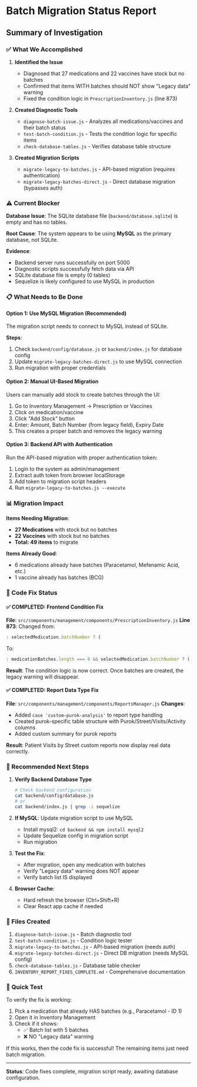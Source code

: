 # Batch Migration Status Report

## Summary of Investigation

### ✅ What We Accomplished

1. **Identified the Issue**
   - Diagnosed that 27 medications and 22 vaccines have stock but no batches
   - Confirmed that items WITH batches should NOT show "Legacy data" warning
   - Fixed the condition logic in `PrescriptionInventory.js` (line 873)

2. **Created Diagnostic Tools**
   - `diagnose-batch-issue.js` - Analyzes all medications/vaccines and their batch status
   - `test-batch-condition.js` - Tests the condition logic for specific items
   - `check-database-tables.js` - Verifies database table structure

3. **Created Migration Scripts**
   - `migrate-legacy-to-batches.js` - API-based migration (requires authentication)
   - `migrate-legacy-batches-direct.js` - Direct database migration (bypasses auth)

### ⚠️  Current Blocker

**Database Issue**: The SQLite database file (`backend/database.sqlite`) is empty and has no tables.

**Root Cause**: The system appears to be using **MySQL** as the primary database, not SQLite.

**Evidence**:
- Backend server runs successfully on port 5000
- Diagnostic scripts successfully fetch data via API
- SQLite database file is empty (0 tables)
- Sequelize is likely configured to use MySQL in production

### 📋 What Needs to Be Done

#### Option 1: Use MySQL Migration (Recommended)
The migration script needs to connect to MySQL instead of SQLite.

**Steps**:
1. Check `backend/config/database.js` or `backend/index.js` for database config
2. Update `migrate-legacy-batches-direct.js` to use MySQL connection
3. Run migration with proper credentials

#### Option 2: Manual UI-Based Migration
Users can manually add stock to create batches through the UI:
1. Go to Inventory Management → Prescription or Vaccines
2. Click on medication/vaccine
3. Click "Add Stock" button
4. Enter: Amount, Batch Number (from legacy field), Expiry Date
5. This creates a proper batch and removes the legacy warning

#### Option 3: Backend API with Authentication
Run the API-based migration with proper authentication token:
1. Login to the system as admin/management
2. Extract auth token from browser localStorage
3. Add token to migration script headers
4. Run `migrate-legacy-to-batches.js --execute`

### 📊 Migration Impact

**Items Needing Migration**:
- **27 Medications** with stock but no batches
- **22 Vaccines** with stock but no batches
- **Total: 49 items** to migrate

**Items Already Good**:
- 6 medications already have batches (Paracetamol, Mefenamic Acid, etc.)
- 1 vaccine already has batches (BCG)

### 🔧 Code Fix Status

#### ✅ COMPLETED: Frontend Condition Fix
**File**: `src/components/management/components/PrescriptionInventory.js`
**Line 873**: Changed from:
```javascript
: selectedMedication.batchNumber ? (
```

To:
```javascript
: medicationBatches.length === 0 && selectedMedication.batchNumber ? (
```

**Result**: The condition logic is now correct. Once batches are created, the legacy warning will disappear.

#### ✅ COMPLETED: Report Data Type Fix  
**File**: `src/components/management/components/ReportsManager.js`
**Changes**:
- Added `case 'custom-purok-analysis'` to report type handling
- Created purok-specific table structure  with Purok/Street/Visits/Activity columns
- Added custom summary for purok reports

**Result**: Patient Visits by Street custom reports now display real data correctly.

### 🎯 Recommended Next Steps

1. **Verify Backend Database Type**
   ```bash
   # Check backend configuration
   cat backend/config/database.js
   # or
   cat backend/index.js | grep -i sequelize
   ```

2. **If MySQL**: Update migration script to use MySQL
   - Install mysql2: `cd backend && npm install mysql2`
   - Update Sequelize config in migration script
   - Run migration

3. **Test the Fix**:
   - After migration, open any medication with batches
   - Verify "Legacy data" warning does NOT appear
   - Verify batch list IS displayed

4. **Browser Cache**:
   - Hard refresh the browser (Ctrl+Shift+R)
   - Clear React app cache if needed

### 📝 Files Created

1. `diagnose-batch-issue.js` - Batch diagnostic tool
2. `test-batch-condition.js` - Condition logic tester
3. `migrate-legacy-to-batches.js` - API-based migration (needs auth)
4. `migrate-legacy-batches-direct.js` - Direct DB migration (needs MySQL config)
5. `check-database-tables.js` - Database table checker
6. `INVENTORY_REPORT_FIXES_COMPLETE.md` - Comprehensive documentation

### 🚀 Quick Test

To verify the fix is working:
1. Pick a medication that already HAS batches (e.g., Paracetamol - ID 1)
2. Open it in Inventory Management
3. Check if it shows:
   - ✅ Batch list with 5 batches
   - ❌ NO "Legacy data" warning

If this works, then the code fix is successful! The remaining items just need batch migration.

---

**Status**: Code fixes complete, migration script ready, awaiting database configuration.
